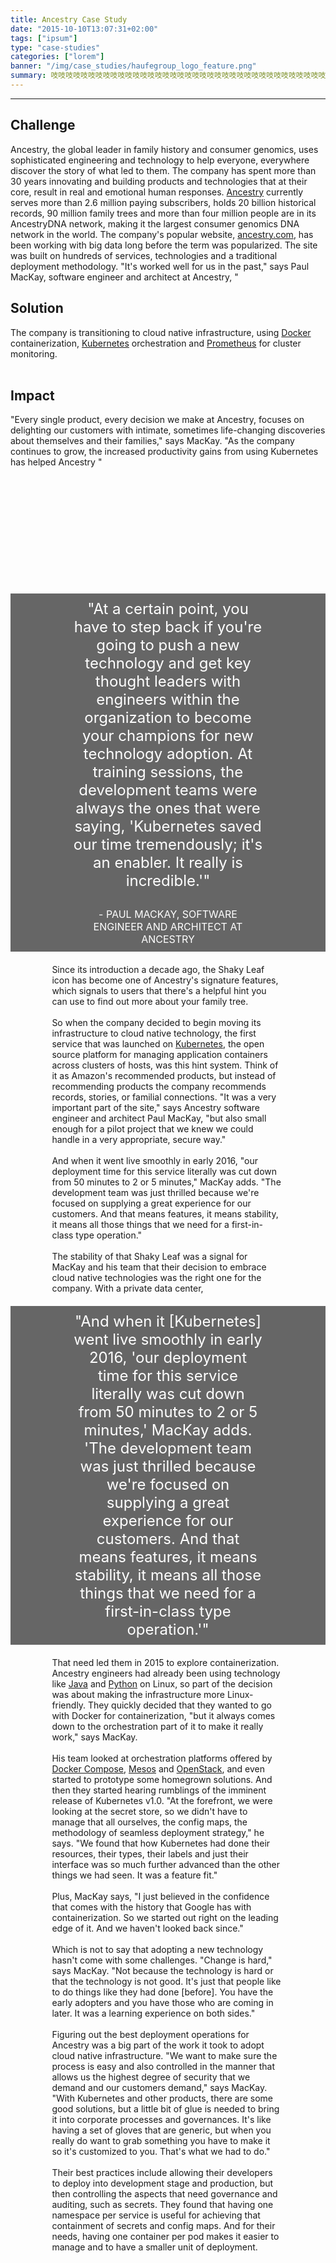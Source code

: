 ```yaml
---
title: Ancestry Case Study
date: "2015-10-10T13:07:31+02:00"
tags: ["ipsum"]
type: "case-studies"
categories: ["lorem"]
banner: "/img/case_studies/haufegroup_logo_feature.png"
summary: 吱吱吱吱吱吱吱吱吱吱吱吱吱吱吱吱吱吱吱吱吱吱吱吱吱吱吱吱吱吱吱吱吱吱吱吱吱吱吱吱吱吱吱吱吱吱吱吱吱吱吱吱吱吱吱吱吱
---
```

<hr>
<section class="section1">
<div class="cols">
<div class="col1">

<h2>Challenge</h2>
Ancestry, the global leader in family history and consumer genomics, uses sophisticated engineering and technology to help everyone, everywhere discover the story of what led to them. The company has spent more than 30 years innovating and building products and technologies that at their core, result in real and emotional human responses. <a href="https://www.ancestry.com">Ancestry</a> currently serves more than 2.6 million paying subscribers, holds 20 billion historical records, 90 million family trees and more than four million people are in its AncestryDNA network, making it the largest consumer genomics DNA network in the world. The company's popular website, <a href="https://www.ancestry.com">ancestry.com</a>, has been working with big data long before the term was popularized. The site was built on hundreds of services, technologies and a traditional deployment methodology. "It's worked well for us in the past," says Paul MacKay, software engineer and architect at Ancestry, "
<br>
</div>

<div class="col2">
  <h2>Solution</h2>
  The company is transitioning to cloud native infrastructure, using <a href="https://www.docker.com">Docker</a> containerization, <a href="https://kubernetes.io">Kubernetes</a> orchestration and <a href="https://prometheus.io">Prometheus</a> for cluster monitoring.<br>
<br>
<h2>Impact</h2>
  "Every single product, every decision we make at Ancestry, focuses on delighting our customers with intimate, sometimes life-changing discoveries about themselves and their families," says MacKay. "As the company continues to grow, the increased productivity gains from using Kubernetes has helped Ancestry "
</div>
</div>
</section>

<div class="banner2" style="margin-top:40%">
  <div class="banner2text" style="padding-top:10px;padding-bottom:10px;color:white;background-color:#666666;text-align:center;padding-left:20%;padding-right:20%;font-size:24px" >
    "At a certain point, you have to step back if you're going to push a new technology and get key thought leaders with engineers within the organization to become your champions for new technology adoption. At training sessions, the development teams were always the ones that were saying, 'Kubernetes saved our time tremendously; it's an enabler. It really is incredible.'"
    <br><br><span style="font-size:16px">- PAUL MACKAY, SOFTWARE ENGINEER AND ARCHITECT AT ANCESTRY</span>
  </div>
</div>

<section class="section2" style="margin-top:4%;margin-bottom:4%;padding-left:20px;padding-right:20px">
<div class="fullcol" style="margin-left:10%;margin-right:11%">
    Since its introduction a decade ago, the Shaky Leaf icon has become one of Ancestry's signature features, which signals to users that there's a helpful hint you can use to find out more about your family tree.<br><br>
    So when the company decided to begin moving its infrastructure to cloud native technology, the first service that was launched on <a href="https://kubernetes.io">Kubernetes</a>, the open source platform for managing application containers across clusters of hosts, was this hint system. Think of it as Amazon's recommended products, but instead of recommending products the company recommends records, stories, or familial connections. "It was a very important part of the site," says Ancestry software engineer and architect Paul MacKay, "but also small enough for a pilot project that we knew we could handle in a very appropriate, secure way."<br><br>
    And when it went live smoothly in early 2016, "our deployment time for this service literally was cut down from 50 minutes to 2 or 5 minutes," MacKay adds. "The development team was just thrilled because we're focused on supplying a great experience for our customers. And that means features, it means stability, it means all those things that we need for a first-in-class type operation."<br><br>
    The stability of that Shaky Leaf was a signal for MacKay and his team that their decision to embrace cloud native technologies was the right one for the company. With a private data center, 
</div>
</section>

<div class="banner3" >
  <div class="banner3text" style="padding-top:10px;padding-bottom:10px;color:white;background-color:#666666;text-align:center;padding-left:20%;padding-right:20%;font-size:24px">
"And when it [Kubernetes] went live smoothly in early 2016, 'our deployment time for this service literally was cut down from 50 minutes to 2 or 5 minutes,' MacKay adds. 'The development team was just thrilled because we're focused on supplying a great experience for our customers. And that means features, it means stability, it means all those things that we need for a first-in-class type operation.'"
  </div>
</div>

<section class="section3" style="margin-top:4%;margin-bottom:4%;padding-left:20px;padding-right:20px">
<div class="fullcol" style="margin-left:10%;margin-right:11%">
  That need led them in 2015 to explore containerization. Ancestry engineers had already been using technology like <a href="https://www.java.com/en/">Java</a> and <a href="https://www.python.org">Python</a> on Linux, so part of the decision was about making the infrastructure more Linux-friendly. They quickly decided that they wanted to go with Docker for containerization, "but it always comes down to the orchestration part of it to make it really work," says MacKay.<br><br>
  His team looked at orchestration platforms offered by <a href="https://docs.docker.com/compose/">Docker Compose</a>, <a href="http://mesos.apache.org">Mesos</a> and <a href="https://www.openstack.org/software/">OpenStack</a>, and even started to prototype some homegrown solutions. And then they started hearing rumblings of the imminent release of Kubernetes v1.0. "At the forefront, we were looking at the secret store, so we didn't have to manage that all ourselves, the config maps, the methodology of seamless deployment strategy," he says. "We found that how Kubernetes had done their resources, their types, their labels and just their interface was so much further advanced than the other things we had seen. It was a feature fit."<br><br>
  <div class="quote">
  Plus, MacKay says, "I just believed in the confidence that comes with the history that Google has with containerization. So we started out right on the leading edge of it. And we haven't looked back since."</div><br>
  Which is not to say that adopting a new technology hasn't come with some challenges. "Change is hard," says MacKay. "Not because the technology is hard or that the technology is not good. It's just that people like to do things like they had done [before]. You have the early adopters and you have those who are coming in later. It was a learning experience on both sides."<br><br>
  Figuring out the best deployment operations for Ancestry was a big part of the work it took to adopt cloud native infrastructure. "We want to make sure the process is easy and also controlled in the manner that allows us the highest degree of security that we demand and our customers demand," says MacKay. "With Kubernetes and other products, there are some good solutions, but a little bit of glue is needed to bring it into corporate processes and governances. It's like having a set of gloves that are generic, but when you really do want to grab something you have to make it so it's customized to you. That's what we had to do."<br><br>
  Their best practices include allowing their developers to deploy into development stage and production, but then controlling the aspects that need governance and auditing, such as secrets. They found that having one namespace per service is useful for achieving that containment of secrets and config maps. And for their needs, having one container per pod makes it easier to manage and to have a smaller unit of deployment.
<br><br>
</div>
</section>








